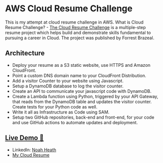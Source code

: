 # AWS Cloud Resume Challenge

This is my attempt at cloud resume challenge in AWS.
What is Cloud Resume Challenge? - [The Cloud Resume Challenge](https://cloudresumechallenge.dev/) is a multiple-step resume project which helps build and demonstrate skills fundamental to pursuing a career in Cloud. The project was published by Forrest Brazeal.

## Architecture

- Deploy your resume as a S3 static website, use HTTPS and Amazon CloudFront.
- Point a custom DNS domain name to your CloudFront Distribution.
- Add a visitor Counter to your website using Javascript.
- Setup a DynamoDB database to log the visitor counter.
- Create an API to communicate your javascript code with DynamoDB.
- Create a Lambda function using Python, triggered by your API Gateway, that reads from the DynamoDB table and updates the visitor counter. Create tests for your Python code as well.
- Write it all as Infrastructure as Code using SAM.
- Setup two GitHub repositories, back-end and front-end, for your code and use GitHub actions to automate updates and deployment.



## [Live Demo 🔗](https://d1a3ddtq4wbyfx.cloudfront.net)


- LinkedIn: [Noah Heath](https://www.linkedin.com/in/neheath/)
- [My Cloud Resume](resume.ne-heath.com)
  
